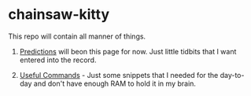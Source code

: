 # chainsaw-kitty

This repo will contain all manner of things.

1. [Predictions](Predictions.md) will beon this page for now.  Just little tidbits that I want entered into the record.

2.  [Useful Commands](useful-commands.md) - Just some snippets that I needed for the day-to-day and don't have enough RAM to hold it in my brain.

